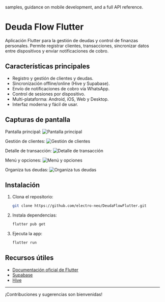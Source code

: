 samples, guidance on mobile development, and a full API reference.
# Deuda Flow Flutter

Aplicación Flutter para la gestión de deudas y control de finanzas personales. Permite registrar clientes, transacciones, sincronizar datos entre dispositivos y enviar notificaciones de cobro.

## Características principales

- Registro y gestión de clientes y deudas.
- Sincronización offline/online (Hive y Supabase).
- Envío de notificaciones de cobro vía WhatsApp.
- Control de sesiones por dispositivo.
- Multi-plataforma: Android, iOS, Web y Desktop.
- Interfaz moderna y fácil de usar.

## Capturas de pantalla

Pantalla principal:
![Pantalla principal](assets/Screenshot_20250823-164750.jpg)

Gestión de clientes:
![Gestión de clientes](assets/Screenshot_20250823-164849.jpg)

Detalle de transacción:
![Detalle de transacción](assets/Screenshot_20250823-164857.jpg)

Menú y opciones:
![Menú y opciones](assets/Screenshot_20250823-164904.jpg)

Organiza tus deudas:
![Organiza tus deudas](assets/Organiza%20tus%20deudas%20y%20controla%20tus%20finanzas%20personales%20(4).png)

## Instalación

1. Clona el repositorio:
	```sh
	git clone https://github.com/electro-neo/DeudaFlowFlutter.git
	```
2. Instala dependencias:
	```sh
	flutter pub get
	```
3. Ejecuta la app:
	```sh
	flutter run
	```

## Recursos útiles

- [Documentación oficial de Flutter](https://docs.flutter.dev/)
- [Supabase](https://supabase.com/)
- [Hive](https://docs.hivedb.dev/)

---
¡Contribuciones y sugerencias son bienvenidas!
